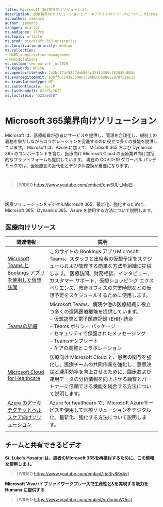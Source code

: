 ```yaml
---
title: Microsoft 365業界向けソリューション
description: 医療業界向けソリューションとアーキテクチャのリソースについて、Microsoft 365
ms.author: samanro
author: samanro
manager: bcarter
ms.audience: ITPro
ms.topic: article
ms.prod: microsoft-365-enterprise
ms.localizationpriority: medium
ms.collection:
- M365-subscription-management
- M365solutions
ms.custom: seo-marvel-jun2020
f1.keywords: NOCSH
ms.openlocfilehash: 2a2bcf7af5247dab804c3251b359cf82946d855c
ms.sourcegitcommit: e3bff611439354e6339bb666a88682078f32ec13
ms.translationtype: MT
ms.contentlocale: ja-JP
ms.lasthandoff: 02/03/2022
ms.locfileid: "62355058"
---
```

# <a name="microsoft-365-solutions-for-the-healthcare-industry"></a>Microsoft 365業界向けソリューション

Microsoft は、医療組織が患者にサービスを提供し、管理を合理化し、規制上の義務を果たしながらコラボレーションを促進するのに役立つ多くの機能を提供しています。 Microsoft は、Azure に加えて、Microsoft 365 および Dynamics 365 のコンポーネントを含む、医療向け Microsoft Cloud の医療業界向け包括的なプラットフォームも提供しています。 現在の COVID-19 グローバル パンデミックでは、医療施設の近代化とデジタル変換が重要になります。

<br>

> [!VIDEO https://www.youtube.com/embed/ehv6UL-_MoE]

<br>

医療ソリューションをデジタルMicrosoft 365、最新化、強化するために、Microsoft 365、Dynamics 365、Azure を使用する方法について説明します。

## <a name="resources-for-healthcare"></a>医療向けリソース

|関連情報 |説明  |
|---------|---------|
|[Microsoft Teams と Bookings アプリを使用した仮想訪問](/microsoftteams/expand-teams-across-your-org/bookings-virtual-visits)  |      このサイトの Bookings アプリMicrosoft Teams、スタッフと出席者の仮想予定をスケジュールおよび管理する簡単な方法を組織に提供します。 医療訪問、財務相談、インタビュー、カスタマー サポート、仮想ショッピング エクスペリエンス、教育オフィスの営業時間などの仮想予定をスケジュールするために使用します。   |
|[Teamsの詳細](/MicrosoftTeams/expand-teams-across-your-org/healthcare/teams-in-hc)    |  Microsoft Teams、病院や他の医療組織に役立つ多くの遠隔医療機能を提供しています。 <br>- 仮想訪問と電子医療記録 (EHR) 統合<br>- Teams ポリシー パッケージ<br>- セキュリティで保護されたメッセージング<br>- Teamsテンプレート<br>- ケアの調整とコラボレーション      |
|[Microsoft Cloud for Healthcare](/industry/healthcare/overview)  | 医療向け Microsoft Cloud と、患者の関与を強化し、医療チームの共同作業を強化し、意思決定と運用効率を向上させるために、臨床および運用データの分析情報を向上させる顧客とパートナーに信頼できる機能を統合する方法について説明します。     |
| [Azure のアーキテクチャとヘルスケア向けソリューション](/azure/architecture/industries/healthcare)| Azure for healthcare で、Microsoft Azureサービスを使用して医療ソリューションをデジタル化、最新化、強化する方法について説明します。|
| | |

## <a name="videos-you-can-share-with-your-team"></a>チームと共有できるビデオ

**St. Luke's Hospital は、患者のMicrosoft 365を再検討するために、この情報を使用します。**
<br>

> [!VIDEO https://www.youtube.com/embed/-jcBjy88n4s]

**Microsoft Vivaハイブリッドワークプレースで生産性と&を実現する能力を Humana に提供する**

> [!VIDEO https://www.youtube.com/embed/vu1oqbuVOns]



<br>
